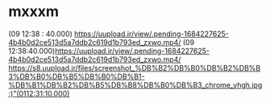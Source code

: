# mxxxm
(09 12:38 : 40.000) https://uupload.ir/view/.pending-1684227625-4b4b0d2ce513d5a7ddb2c619d1b793ed_zxwo.mp4/
(09 12:38:40.000)https://uupload.ir/view/.pending-1684227625-4b4b0d2ce513d5a7ddb2c619d1b793ed_zxwo.mp4/
https://s8.uupload.ir/files/screenshot_%DB%B2%DB%B0%DB%B2%DB%B3%DB%B0%DB%B5%DB%B0%DB%B1-%DB%B1%DB%B2%DB%B5%DB%B8%DB%B0%DB%B3_chrome_yhgh.jpg:)"(0112:31:10.000)
